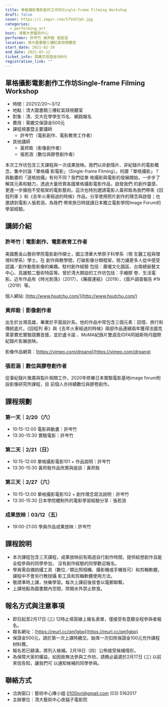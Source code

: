 ```yaml
---
title: 單格攝影電影創作工作坊Single-frame Filming Workshop
draft: false
cover: https://i.imgur.com/S7SUS7ph.jpg
categories:
  - performing_art
host: 清華大學藝術中心
performer: 許岑竹 黃邦銓 張若涵
location: 清大圖書館三樓紅氣球視聽室
start_date: 2021-02-20
end_date: 2021-03-12
ticket_info: 需繳交保證金500元
registration_link: ""
---
```

## 單格攝影電影創作工作坊Single-frame Filming Workshop

- 時間｜2021/2/20～3/12
- 地點｜清大圖書館三樓紅氣球視聽室
- 對象｜清、交大在學學生15名．網路報名
- 費用｜需繳交保證金500元
- 課程規畫暨主要講師
  - 許岑竹（電影創作、電影教育工作者）
- 其他講師
  - 黃邦銓（影像創作者）
  - 張若涵（數位與膠卷創作者）

本次工作坊包含三天課程與一次成果放映。我們以非劇情片、非紀錄片的電影概念，集中討論「單格攝
影電影」（Single-frame Filming）。何謂「單格攝影」？與動畫的「逐格拍攝」有何不同？我們從單
格攝影與電影的發展開始，一步步了解其元素和魅力，透過大量欣賞各國單格攝影電影作品，啟發我們
的創作靈感，更進一步擁抱不受框架的電影藝術。這次也特別邀請電影人黃邦銓為我們帶來《回程列車
》和《去年火車經過的時候》作品，分享使用照片創作的理念與啟發；也邀請到電影人張若涵，為我們
帶來旅日時就讀日本獨立電影學院Image Forum的學習經驗。

## 講師介紹

### 許岑竹｜電影創作、電影教育工作者

美國舊金山藝術學院電影創作碩士，國立清華大學原子科學系（現 生醫工程與環境科學系）學士。在
創作與教學間，打破影像分類框架，努力讓更多人從中感受認識／創作動態影像的樂趣。駐村創作經驗
包括：蕭壠文化園區、台南總爺藝文中心、高雄駁二藝術特區等。曾於清大開設的工作坊包括：手繪膠
卷、生活電影。近年作品有《時光剝落》（2017）、《藥膜連結》（2019）、《窗戶調查報告
#1》（2019）等。

個人網站: [http://www.hsutchu.com/](http://www.hsutchu.com/)

### 黃邦銓｜影像創作者

出生於台灣高雄，畢業於平面設計系。他的作品中常包含三個元素：回憶、旅行和傳統底片。《回程列
車》與《去年火車經過的時候》兩部作品連續兩年獲得法國克萊蒙費宏實驗競賽首獎，並於盧卡諾
、MoMA紀錄片雙週及IDFA阿姆斯特丹國際紀錄片影展放映。

影像作品網頁：[https://vimeo.com/drpang](https://vimeo.com/drpang)

### 張若涵｜數位與膠卷創作者

從事紀錄片推廣與製片相關工作，2020年修畢日本實驗電影基地image forum附設影像研究所課程，目
前個人亦持續數位與膠卷創作。

## 課程規劃

### 第一天｜2/20（六）

- 10:15-12:00 電影與動畫｜許岑竹
- 13:30-15:30 實驗電影｜許岑竹

### 第二天｜2/21（日）

- 10:15-12:00 單格攝影電影101 + 作品說明｜許岑竹
- 13:30-15:30 黃邦銓作品欣賞與座談｜黃邦銓

### 第三天｜2/27（六）

- 10:15-12:00 單格攝影電影102 + 創作理念寫法說明｜許岑竹
- 13:30-15:30 日本學院體制外的電影學習經驗分享｜張若涵

### 成果放映｜03/12（五）

- 19:00-21:00 學員作品成果放映｜許岑竹

## 課程說明

* 本次課程包含三天課程，成果放映前有兩週自行創作時間，提供給想創作且能全程參與的同學參加，
沒有創作經驗的同學歡迎報名。
* 學員需自備拍攝工具（數位／類比照相機、攝影機或手機皆可）和剪輯軟體，課程中不會另行教授攝
影工具和剪輯軟體使用方法。
* 敬請準時上課，快樂學習。每次上課前後皆會以電郵聯繫。
* 上課地點為圖書館內空間，除開水外禁止飲食。

## 報名方式與注意事項

* 即日起至2月17日 (三) 12時止填寫線上報名表單，僅接受有意願全程參與者報名。
* 報名網址：[https://reurl.cc/qm1gbp](https://reurl.cc/qm1gbp)
* 保證金500元，請於第一次上課時繳交。缺席一次扣除保證金100元充作課程材料費。
* 報名若已額滿，將列入候補。2月18日（四）公佈接受候補情形。
* 為保障大家的權益，如因故無法參與工作坊，請務必最遲於2月17日 (三) 以前來信告知，讓我們可
以通知候補的同學參與。

## 聯絡方式

- 洽詢窗口｜藝術中心陳小姐 0105lori@gmail.com (03) 5162017
- 主辦單位｜清大藝術中心夜貓子電影院